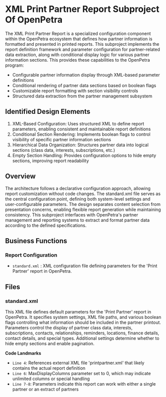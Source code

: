 # XML Print Partner Report Subproject Of OpenPetra

The XML Print Partner Report is a specialized configuration component within the OpenPetra ecosystem that defines how partner information is formatted and presented in printed reports. This subproject implements the report definition framework and parameter configuration for partner-related data extraction, along with conditional display logic for various partner information sections. This provides these capabilities to the OpenPetra program:

- Configurable partner information display through XML-based parameter definitions
- Conditional rendering of partner data sections based on boolean flags
- Customizable report formatting with section visibility controls
- Structured data extraction from the partner management subsystem

## Identified Design Elements

1. XML-Based Configuration: Uses structured XML to define report parameters, enabling consistent and maintainable report definitions
2. Conditional Section Rendering: Implements boolean flags to control visibility of specific partner information sections
3. Hierarchical Data Organization: Structures partner data into logical sections (class data, interests, subscriptions, etc.)
4. Empty Section Handling: Provides configuration options to hide empty sections, improving report readability

## Overview
The architecture follows a declarative configuration approach, allowing report customization without code changes. The standard.xml file serves as the central configuration point, defining both system-level settings and user-configurable parameters. The design separates content selection from presentation concerns, enabling flexible report generation while maintaining consistency. This subproject interfaces with OpenPetra's partner management and reporting systems to extract and format partner data according to the defined specifications.

## Business Functions

### Report Configuration
- `standard.xml` : XML configuration file defining parameters for the 'Print Partner' report in OpenPetra.

## Files
### standard.xml

This XML file defines default parameters for the 'Print Partner' report in OpenPetra. It specifies system settings, XML file paths, and various boolean flags controlling what information should be included in the partner printout. Parameters control the display of partner class data, interests, subscriptions, contacts, relationships, reminders, locations, finance details, contact details, and special types. Additional settings determine whether to hide empty sections and enable pagination.

 **Code Landmarks**
- `Line 4`: References external XML file 'printpartner.xml' that likely contains the actual report definition
- `Line 6`: MaxDisplayColumns parameter set to 0, which may indicate unlimited columns or special handling
- `Line 7-8`: Parameters indicate this report can work with either a single partner or an extract of partners

[Generated by the Sage AI expert workbench: 2025-03-30 02:22:57  https://sage-tech.ai/workbench]: #